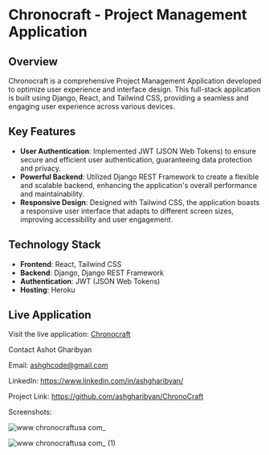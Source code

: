 # Chronocraft - Project Management Application

## Overview
Chronocraft is a comprehensive Project Management Application developed to optimize user experience and interface design. This full-stack application is built using Django, React, and Tailwind CSS, providing a seamless and engaging user experience across various devices.

## Key Features
- **User Authentication**: Implemented JWT (JSON Web Tokens) to ensure secure and efficient user authentication, guaranteeing data protection and privacy.
- **Powerful Backend**: Utilized Django REST Framework to create a flexible and scalable backend, enhancing the application's overall performance and maintainability.
- **Responsive Design**: Designed with Tailwind CSS, the application boasts a responsive user interface that adapts to different screen sizes, improving accessibility and user engagement.

## Technology Stack
- **Frontend**: React, Tailwind CSS
- **Backend**: Django, Django REST Framework
- **Authentication**: JWT (JSON Web Tokens)
- **Hosting**: Heroku

## Live Application
Visit the live application: [Chronocraft](https://chronocraftusa.com/)

Contact
Ashot Gharibyan

Email: ashghcode@gmail.com

LinkedIn: https://www.linkedin.com/in/ashgharibyan/

Project Link: https://github.com/ashgharibyan/ChronoCraft

 Screenshots:

![www chronocraftusa com_](https://github.com/ashgharibyan/ChronoCraft/assets/119915091/dc9ee92d-42ab-4a16-9e00-67b271bd6942)

![www chronocraftusa com_ (1)](https://github.com/ashgharibyan/ChronoCraft/assets/119915091/1c05a138-ac6d-4dc0-a3fc-3966954a6c59)


